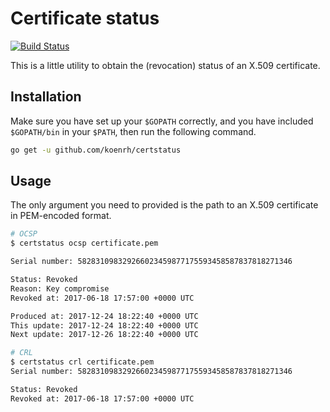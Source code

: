 # Certificate status

[![Build Status](https://travis-ci.org/koenrh/certstatus.svg?branch=master)](https://travis-ci.org/koenrh/certstatus)

This is a little utility to obtain the (revocation) status of an X.509 certificate.

## Installation

Make sure you have set up your `$GOPATH` correctly, and you have included
`$GOPATH/bin` in your `$PATH`, then run the following command.

```bash
go get -u github.com/koenrh/certstatus
```

## Usage

The only argument you need to provided is the path to an X.509 certificate in
PEM-encoded format.

```bash
# OCSP
$ certstatus ocsp certificate.pem

Serial number: 582831098329266023459877175593458587837818271346

Status: Revoked
Reason: Key compromise
Revoked at: 2017-06-18 17:57:00 +0000 UTC

Produced at: 2017-12-24 18:22:40 +0000 UTC
This update: 2017-12-24 18:22:40 +0000 UTC
Next update: 2017-12-26 18:22:40 +0000 UTC

# CRL
$ certstatus crl certificate.pem
Serial number: 582831098329266023459877175593458587837818271346

Status: Revoked
Revoked at: 2017-06-18 17:57:00 +0000 UTC
```
